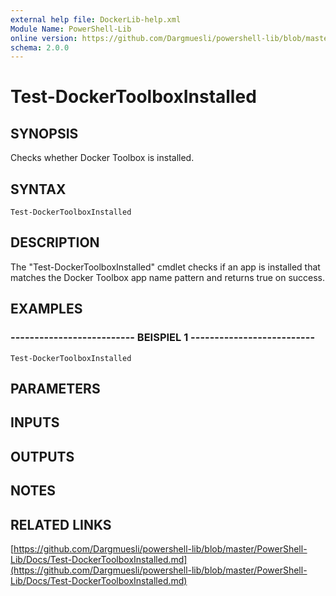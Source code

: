 ```yaml
---
external help file: DockerLib-help.xml
Module Name: PowerShell-Lib
online version: https://github.com/Dargmuesli/powershell-lib/blob/master/PowerShell-Lib/Docs/Test-DockerToolboxInstalled.md
schema: 2.0.0
---
```


# Test-DockerToolboxInstalled

## SYNOPSIS
Checks whether Docker Toolbox is installed.

## SYNTAX

```
Test-DockerToolboxInstalled
```

## DESCRIPTION
The "Test-DockerToolboxInstalled" cmdlet checks if an app is installed that matches the Docker Toolbox app name pattern and returns true on success.

## EXAMPLES

### -------------------------- BEISPIEL 1 --------------------------
```
Test-DockerToolboxInstalled
```

## PARAMETERS

## INPUTS

## OUTPUTS

## NOTES

## RELATED LINKS

[https://github.com/Dargmuesli/powershell-lib/blob/master/PowerShell-Lib/Docs/Test-DockerToolboxInstalled.md](https://github.com/Dargmuesli/powershell-lib/blob/master/PowerShell-Lib/Docs/Test-DockerToolboxInstalled.md)

